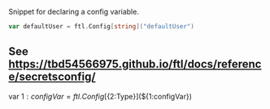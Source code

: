 Snippet for declaring a config variable.

```go
var defaultUser = ftl.Config[string]("defaultUser")
```

See https://tbd54566975.github.io/ftl/docs/reference/secretsconfig/
---
var ${1:configVar} = ftl.Config[${2:Type}](${1:configVar})
